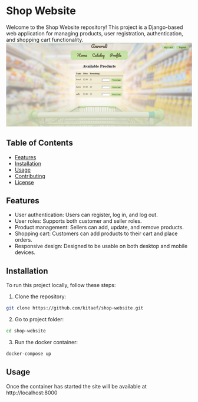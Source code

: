 # Shop Website

Welcome to the Shop Website repository! This project is a Django-based web application for managing products, user registration, authentication, and shopping cart functionality.
<img src="https://github.com/kitaef/shop-website/blob/main/screenshot.png" width="800" />
## Table of Contents

- [Features](#features)
- [Installation](#installation)
- [Usage](#usage)
- [Contributing](#contributing)
- [License](#license)

## Features

- User authentication: Users can register, log in, and log out.
- User roles: Supports both customer and seller roles.
- Product management: Sellers can add, update, and remove products.
- Shopping cart: Customers can add products to their cart and place orders.
- Responsive design: Designed to be usable on both desktop and mobile devices.

## Installation

To run this project locally, follow these steps:

1. Clone the repository:

```bash
git clone https://github.com/kitaef/shop-website.git
```

2. Go to project folder:

```bash
cd shop-website
```

3. Run the docker container:

```bash
docker-compose up
```

## Usage

Once the container has started the site will be available at http://localhost:8000

